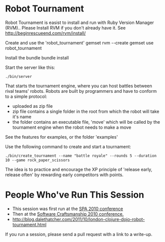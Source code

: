 # Robot Tournament

Robot Tournament is easist to install and run with Ruby Version Manager (RVM)..
Please Install RVM if you don't already have it.
    See http://beginrescueend.com/rvm/install/

Create and use the 'robot_tournament' gemset
    rvm --create gemset use robot_tournament

Install the bundle
    bundle install
    
Start the server like this:

    ./bin/server

That starts the tournament engine, where you can host battles between rival teams' robots. Robots are built by programmers and have to conform to a simple protocol:

  * uploaded as zip file
  * zip file contains a single folder in the root from which the robot will take it's name
  * the folder contains an executable file, 'move' which will be called by the tournament engine when the robot needs to make a move

See the features for examples, or the folder 'examples'

Use the following command to create and start a tournament:

    ./bin/create_tournament --name "battle royale" --rounds 5 --duration 10 --game rock_paper_scissors

The idea is to practice and encourage the XP principle of 'release early, release often' by rewarding early competitors with points.

# People Who've Run This Session

* This session was first run at the [SPA 2010 conference](http://www.spaconference.org/spa2010/sessions/session275.html)
* Then at the [Software Craftsmanship 2010 conference.](http://sc2010subs.wordpress.com/2010/08/17/robot-tournament-matt-wynne/)
* http://blog.dalethatcher.com/2011/10/london-clojure-dojo-robot-tournament.html

If you run a session, please send a pull request with a link to a write-up.
